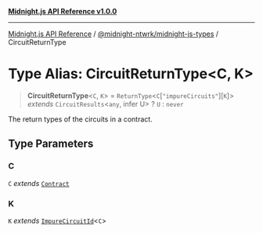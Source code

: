 [**Midnight.js API Reference v1.0.0**](../../../README.md)

***

[Midnight.js API Reference](../../../packages.md) / [@midnight-ntwrk/midnight-js-types](../README.md) / CircuitReturnType

# Type Alias: CircuitReturnType\<C, K\>

> **CircuitReturnType**\<`C`, `K`\> = `ReturnType`\<`C`\[`"impureCircuits"`\]\[`K`\]\> *extends* `CircuitResults`\<`any`, infer U\> ? `U` : `never`

The return types of the circuits in a contract.

## Type Parameters

### C

`C` *extends* [`Contract`](../interfaces/Contract.md)

### K

`K` *extends* [`ImpureCircuitId`](ImpureCircuitId.md)\<`C`\>
